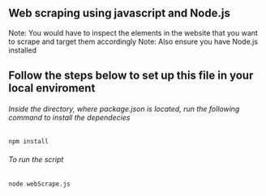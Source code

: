 ## Web scraping using javascript and Node.js

Note: You would have to inspect the elements in the website that you want to scrape and target them accordingly
Note: Also ensure you have Node.js installed

## Follow the steps below to set up this file in your local enviroment

###### Inside the directory, where package.json is located, run the following command to install the dependecies

`npm install`

###### To run the script

`node webScrape.js`
